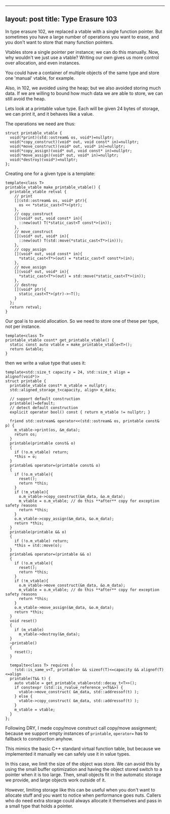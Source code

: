 ----
layout: post
title: Type Erasure 103
----

In type erasure 102, we replaced a vtable with a single function pointer.  But sometimes you have a large
number of operations you want to erase, and you don't want to store that many function pointers.

Vtables store a single pointer per instance; we can do this manually.  Now, why wouldn't we just use a vtable?
Writing our own gives us more control over allocation, and even instances.

You could have a container of multiple objects of the same type and store one 'manual' vtable, for example.

Also, in 102, we avoided using the heap; but we also avoided storing much data.  If we are willing to bound how much
data we are able to store, we can still avoid the heap.

Lets look at a printable value type.  Each will be given 24 bytes of storage, we can print it, and it behaves like a value.

The operations we need are thus:

    struct printable_vtable {
      void(*print)(std::ostream& os, void*)=nullptr;
      void(*copy_construct)(void* out, void const* in)=nullptr;
      void(*move_construct)(void* out, void* in)=nullptr;
      void(*copy_assign)(void* out, void const* in)=nullptr;
      void(*move_assign)(void* out, void* in)=nullptr;
      void(*destroy)(void*)=nullptr;
    };
Creating one for a given type is a template:

    template<class T>
    printable_vtable make_printable_vtable() {
      printable_vtable retval {
        // print
        [](std::ostream& os, void* ptr){
          os << *static_cast<T*>(ptr);
        },
        // copy_construct
        [](void* out, void const* in){
          ::new(out) T(*static_cast<T const*>(in));
        },
        // move_construct
        [](void* out, void* in){
          ::new(out) T(std::move(*static_cast<T*>(in)));
        },
        // copy_assign
        [](void* out, void const* in){
          *static_cast<T*>(out) = *static_cast<T const*>(in);
        },
        // move_assign
        [](void* out, void* in){
          *static_cast<T*>(out) = std::move(*static_cast<T*>(in));
        },
        // destroy
        [](void* ptr){
          static_cast<T*>(ptr)->~T();
        }
      };
      return retval;
    }
    
Our goal is to avoid allocation.  So we need to store one of these per type, not per instance.

    template<class T>
    printable_vtable cosnt* get_printable_vtable() {
      static const auto vtable = make_printable_vtable<T>();
      return &vtable;
    }
then we write a value type that uses it:

    template<std::size_t capacity = 24, std::size_t align = alignof(void*)>
    struct printable {
      printable_vtable const* m_vtable = nullptr;
      std::aligned_storage_t<capacity, align> m_data;
      
      // support default construction
      printable()=default;
      // detect default construction
      explicit operator bool() const { return m_vtable != nullptr; }
      
      friend std::ostream& operator<<(std::ostream& os, printable const& p) {
        m_vtable->print(os, &m_data);
        return os;
      }
      printable(printable const& o)
      {
        if (!o.m_vtable) return;
        *this = o;
      }
      printable& operator=(printable const& o)
      {
        if (!o.m_vtable){
          reset();
          return *this;
        }
        if (!m_vtable){
          o.m_vtable->copy_construct(&m_data, &o.m_data);
          m_vtable = o.m_vtable; // do this **after** copy for exception safety reasons
          return *this;
        }
        o.m_vtable->copy_assign(&m_data, &o.m_data);
        return *this;
      }
      printable(printable && o)
      {
        if (!o.m_vtable) return;
        *this = std::move(o);
      }
      printable& operator=(printable && o)
      {
        if (!o.m_vtable){
          reset();
          return *this;
        }
        if (!m_vtable){
          o.m_vtable->move_construct(&m_data, &o.m_data);
          m_vtable = o.m_vtable; // do this **after** copy for exception safety reasons
          return *this;
        }
        o.m_vtable->move_assign(&m_data, &o.m_data);
        return *this;
      }
      void reset()
      {
        if (m_vtable)
          m_vtable->destroy(&m_data);
      }
      ~printable()
      {
        reset();
      }
      
      tempalte<class T> requires (
        !std::is_same_v<T, printable> && sizeof(T)<=capacity && alignof(T)<=align
      printable(T&& t) {
        auto vtable = get_printable_vtable<std::decay_t<T>>();
        if constexpr (std::is_rvalue_reference_v<T&&>) {
          vtable->move_construct( &m_data, std::addressof(t) );
        } else {
          vtable->copy_construct( &m_data, std::addressof(t) );
        }
        m_vtable = vtable;
      }
    };
Following DRY, I mede copy/move construct call copy/move assignment; because we support empty instances of `printable`, `operator=` has to fallback to construction anyhow.

This mimics the basic C++ standard virtual function table, but because we implemented it manually we can safely use it in value types.

In this case, we limit the size of the object was store.  We can avoid this by using the small buffer optimization and having the object stored switch to a pointer
when it is too large.  Then, small objects fit in the automatic storage we provide, and large objects work outside of it.

However, limiting storage like this can be useful when you don't want to allocate stuff and you want to notice when performance goes nuts.  Callers who do need extra
storage could always allocate it themselves and pass in a small type that holds a pointer.
